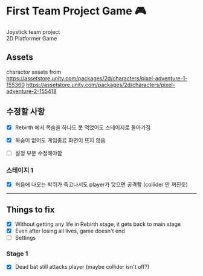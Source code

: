 # First Team Project Game 🎮
Joystick team project  
2D Platformer Game

## Assets
charactor assets from  
<https://assetstore.unity.com/packages/2d/characters/pixel-adventure-1-155360>
<https://assetstore.unity.com/packages/2d/characters/pixel-adventure-2-155418>


## 수정할 사항
- [x] Rebirth 에서 목숨을 하나도 못 먹었어도 스테이지로 돌아가짐
- [x] 목숨이 없어도 게임종료 화면이 뜨지 않음
- [ ] 설정 부분 수정해야함


### 스테이지 1
- [X] 처음에 나오는 박쥐가 죽고나서도 player가 닿으면 공격함 (collider 안 꺼진듯)


---
## Things to fix
- [x] Without getting any life in Rebirth stage, it gets back to main stage
- [x] Even after losing all lives, game doesn't end
- [ ] Settings
### Stage 1
- [X] Dead bat still attacks player (maybe collider isn't off?)

